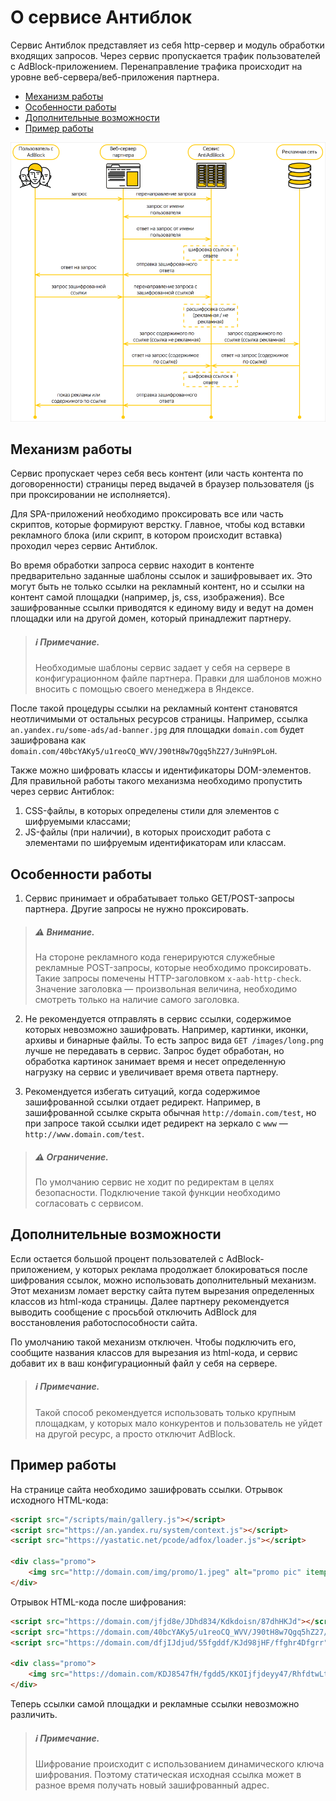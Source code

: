 # О сервисе Антиблок

Сервис Антиблок представляет из себя http-сервер и модуль обработки входящих запросов. Через сервис пропускается трафик пользователей с AdBlock-приложением. Перенаправление трафика происходит на уровне веб-сервера/веб-приложения партнера.

* [Механизм работы](#Механизм-работы) <br>
* [Особенности работы](#Особенности-работы) <br>
* [Дополнительные возможности](#Дополнительные-возможности) <br>
* [Пример работы](#Пример-работы) <br>

![](files/antiadblock_about_rus.png)


## Механизм работы

Сервис пропускает через себя весь контент (или часть контента по договоренности) страницы перед выдачей в браузер пользователя (js при проксировании не исполняется).

Для SPA-приложений необходимо проксировать все или часть скриптов, которые формируют верстку. Главное, чтобы код вставки рекламного блока (или скрипт, в котором происходит вставка) проходил через сервис Антиблок.

Во время обработки запроса сервис находит в контенте предварительно заданные шаблоны ссылок и зашифровывает их. Это могут быть не только ссылки на рекламный контент, но и ссылки на контент самой площадки (например, js, css, изображения). Все зашифрованные ссылки приводятся к единому виду и ведут на домен площадки или на другой домен, который принадлежит партнеру.

>##### &#8505; Примечание.<br>
>Необходимые шаблоны сервис задает у себя на сервере в конфигурационном файле партнера. Правки для шаблонов можно вносить с помощью своего менеджера в Яндексе.

После такой процедуры ссылки на рекламный контент становятся неотличимыми от остальных ресурсов страницы. Например, ссылка `an.yandex.ru/some-ads/ad-banner.jpg` для площадки `domain.com` будет зашифрована как `domain.com/40bcYAKy5/u1reoCQ_WVV/J90tH8w7Qgq5hZ27/3uHn9PLoH`.

Также можно шифровать классы и идентификаторы DOM-элементов. Для правильной работы такого механизма необходимо пропустить через сервис Антиблок:
1. CSS-файлы, в которых определены стили для элементов с шифруемыми классами;
2. JS-файлы (при наличии), в которых происходит работа с элементами по шифруемым идентификаторам или классам.

## Особенности работы

1. Сервис принимает и обрабатывает только GET/POST-запросы партнера. Другие запросы не нужно проксировать.

>##### &#9888; Внимание.<br>
>На стороне рекламного кода генерируются служебные рекламные POST-запросы, которые необходимо проксировать. Такие запросы помечены HTTP-заголовком `x-aab-http-check`. Значение заголовка — произвольная величина, необходимо смотреть только на наличие самого заголовка.

2. Не рекомендуется отправлять в сервис ссылки, содержимое которых невозможно зашифровать. Например, картинки, иконки, архивы и бинарные файлы. То есть запрос вида `GET /images/long.png` лучше не передавать в сервис.
Запрос будет обработан, но обработка картинок занимает время и несет определенную нагрузку на сервис и увеличивает время ответа партнеру.

3. Рекомендуется избегать ситуаций, когда содержимое зашифрованной ссылки отдает редирект. Например, в зашифрованной ссылке скрыта обычная `http://domain.com/test`, но при запросе такой ссылки идет редирект на зеркало с `www` — `http://www.domain.com/test`.
>##### &#9888; Ограничение.<br>
>По умолчанию сервис не ходит по редиректам в целях безопасности. Подключение такой функции необходимо согласовать с сервисом.

## Дополнительные возможности

Если остается большой процент пользователей с AdBlock-приложением, у которых реклама продолжает блокироваться после шифрования ссылок, можно использовать дополнительный механизм. Этот механизм ломает верстку сайта путем вырезания определенных классов из html-кода страницы. Далее партнеру рекомендуется выводить сообщение с просьбой отключить AdBlock для восстановления работоспособности сайта.

По умолчанию такой механизм отключен. Чтобы подключить его, сообщите названия классов для вырезания из html-кода, и сервис добавит их в ваш конфигурационный файл у себя на сервере.

>##### &#8505; Примечание.<br>
>Такой способ рекомендуется использовать только крупным площадкам, у которых мало конкурентов и пользователь не уйдет на другой ресурс, а просто отключит AdBlock.

## Пример работы

На странице сайта необходимо зашифровать ссылки. Отрывок исходного HTML-кода:

```html
<script src="/scripts/main/gallery.js"></script>
<script src="https://an.yandex.ru/system/context.js"></script>
<script src="https://yastatic.net/pcode/adfox/loader.js"></script>

<div class="promo">
    <img src="http://domain.com/img/promo/1.jpeg" alt="promo pic" itemprop="image"/>
</div>
```

Отрывок HTML-кода после шифрования:
```html
<script src="https://domain.com/jfjd8e/JDhd834/Kdkdoisn/87dhHKJd"></script>
<script src="https://domain.com/40bcYAKy5/u1reoCQ_WVV/J90tH8w7Qgq5hZ27/3uHn9PLoH"></script>
<script src="https://domain.com/dfjIJdjud/55fgddf/KJd98jHF/ffghr4Dfgrr"></script>

<div class="promo">
    <img src="https://domain.com/KDJ8547fH/fgdd5/KKOIjfjdeyy47/RhfdtwLthhb6" alt="promo pic" itemprop="image"/>
</div>
```

Теперь ссылки самой площадки и рекламные ссылки невозможно различить.

>##### &#8505; Примечание.<br>
>Шифрование происходит с использованием динамического ключа шифрования. Поэтому статическая исходная ссылка может в разное время получать новый зашифрованный адрес.
